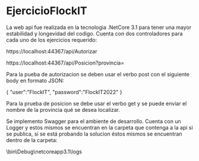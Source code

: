# EjercicioFlockIT
La web api fue realizada en la tecnologia .NetCore 3.1 para tener una mayor estabilidad y longevidad del codigo.
Cuenta con dos controladores para cada uno de los ejercicios requerido: 

https://localhost:44367/api/Autorizar

https://localhost:44367/api/Posicion?provincia=

Para la pueba de autorizacion se deben usar el verbo post con el siguiente body en formato JSON:

{
    "user":"FlockIT",
    "password":"FlockIT2022"
}

Para la prueba de posicion se debe usar el verbo get y se puede enviar el nombre de la provincia qué se desea localizar.

Se implemento Swagger para el ambiente de desarrollo.
Cuenta con un Logger y estos mismos se encuentran en la carpeta que contenga a la api si se publica, si se está probando la solucion éstos mismos se encuentran dentro de la carpeta:

\bin\Debug\netcoreapp3.1\logs

